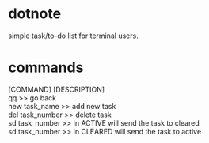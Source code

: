 # dotnote
simple task/to-do list for terminal users.

# commands

 [COMMAND] <space><space>      [DESCRIPTION]<br>
  qq                >> go back<br>
  new task_name     >> add new task<br>
  del task_number   >> delete task<br>
  sd  task_number   >> in ACTIVE will send the task to cleared<br>
  sd  task_number   >> in CLEARED will send the task to active<br>
       
